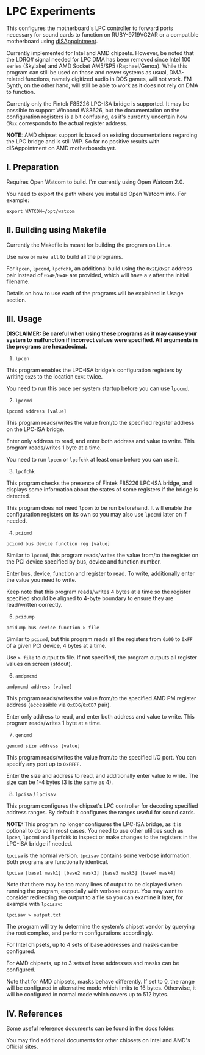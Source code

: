 # LPC Experiments
This configures the motherboard's LPC controller to forward ports necessary 
for sound cards to function on RUBY-9719VG2AR or a compatible motherboard 
using [dISAppointment](https://github.com/rasteri/dISAppointment).

Currently implemented for Intel and AMD chipsets. However, be noted that the 
LDRQ# signal needed for LPC DMA has been removed since Intel 100 series 
(Skylake) and AMD Socket AM5/SP5 (Raphael/Genoa). While this program can still 
be used on those and newer systems as usual, DMA-related functions, namely 
digitized audio in DOS games, will not work. FM Synth, on the other hand, will 
still be able to work as it does not rely on DMA to function.

Currently only the Fintek F85226 LPC-ISA bridge is supported. It may be 
possible to support Winbond W83626, but the documentation on the 
configuration registers is a bit confusing, as it's currently uncertain 
how `CRxx` corresponds to the actual register address.

**NOTE:** AMD chipset support is based on existing documentations regarding 
the LPC bridge and is still WIP. So far no positive results with 
dISAppointment on AMD motherboards yet.

## I. Preparation
Requires Open Watcom to build. I'm currently using Open Watcom 2.0.

You need to export the path where you installed Open Watcom into. For example:

```
export WATCOM=/opt/watcom
```

## II. Building using Makefile

Currently the Makefile is meant for building the program on Linux.

Use `make` or `make all` to build all the programs.

For `lpcen`, `lpccmd`, `lpcfchk`, an additional build using the `0x2E`/`0x2F` 
address pair instead of `0x4E`/`0x4F` are provided, which will have a `2` 
after the initial filename.

Details on how to use each of the programs will be explained in Usage section.

## III. Usage

**DISCLAIMER: Be careful when using these programs as it may cause your system 
to malfunction if incorrect values were specified. All arguments in the 
programs are hexadecimal.**

1. `lpcen`

This program enables the LPC-ISA bridge's configuration registers 
by writing `0x26` to the location `0x4E` twice.

You need to run this once per system startup before you can use `lpccmd`.

2. `lpccmd`

```
lpccmd address [value]
```

This program reads/writes the value from/to the specified register address on 
the LPC-ISA bridge.

Enter only address to read, and enter both address and value to write. 
This program reads/writes 1 byte at a time.

You need to run `lpcen` or `lpcfchk` at least once before you can use it.

3. `lpcfchk`

This program checks the presence of Fintek F85226 LPC-ISA bridge, and displays 
some information about the states of some registers if the bridge is detected.

This program does not need `lpcen` to be run beforehand. It will enable the 
configuration registers on its own so you may also use `lpccmd` later on if 
needed.

4. `pcicmd`

```
pcicmd bus device function reg [value]
```

Similar to `lpccmd`, this program reads/writes the value from/to the register 
on the PCI device specified by bus, device and function number.

Enter bus, device, function and register to read. To write, additionally enter 
the value you need to write.

Keep note that this program reads/writes 4 bytes at a time so the register 
specified should be aligned to 4-byte boundary to ensure they are read/written 
correctly.

5. `pcidump`

```
pcidump bus device function > file
```

Similar to `pcicmd`, but this program reads all the registers from `0x00` to 
`0xFF` of a given PCI device, 4 bytes at a time.

Use `> file` to output to file. If not specified, the program outputs all 
register values on screen (stdout).

6. `amdpmcmd`

```
amdpmcmd address [value]
```

This program reads/writes the value from/to the specified AMD PM register 
address (accessible via `0xCD6`/`0xCD7` pair).

Enter only address to read, and enter both address and value to write. 
This program reads/writes 1 byte at a time.

7. `gencmd`

```
gencmd size address [value]
```

This program reads/writes the value from/to the specified I/O port. 
You can specify any port up to `0xFFFF`.

Enter the size and address to read, and additionally enter value to write. 
The size can be 1-4 bytes (3 is the same as 4).

8. `lpcisa` / `lpcisav`

This program configures the chipset's LPC controller for decoding specified 
address ranges. By default it configures the ranges useful for sound cards.

**NOTE:** This program no longer configures the LPC-ISA bridge, as it is 
optional to do so in most cases. You need to use other utilities such as 
`lpcen`, `lpccmd` and `lpcfchk` to inspect or make changes to the registers 
in the LPC-ISA bridge if needed.

`lpcisa` is the normal version. `lpcisav` contains some verbose information. 
Both programs are functionally identical.

```
lpcisa [base1 mask1] [base2 mask2] [base3 mask3] [base4 mask4]
```

Note that there may be too many lines of output to be displayed when running 
the program, especially with verbose output. You may want to consider 
redirecting the output to a file so you can examine it later, for example 
with `lpcisav`:

```
lpcisav > output.txt
```

The program will try to determine the system's chipset vendor by querying the 
root complex, and perform configurations accordingly.

For Intel chipsets, up to 4 sets of base addresses and masks can be configured.

For AMD chipsets, up to 3 sets of base addresses and masks can be configured.

Note that for AMD chipsets, masks behave differently. If set to 0, the range 
will be configured in alternative mode which limits to 16 bytes. Otherwise, 
it will be configured in normal mode which covers up to 512 bytes.

## IV. References
Some useful reference documents can be found in the docs folder.

You may find additional documents for other chipsets on Intel and AMD's 
official sites.